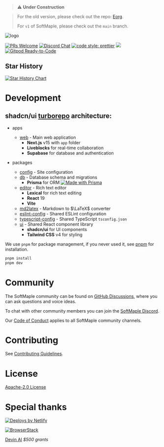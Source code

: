 > ⚠️ **Under Construction**

> For the old version, please check out the repo: [Eorg](https://github.com/zhyd1997/Eorg).
>
> For `v1` of SoftMaple, please check out the `main` branch.

![logo](https://ik.imagekit.io/1winv85cn8g/SoftMaple/logo.png)

<p>
  <a href=".github/CONTRIBUTING.md#pull-requests"><img src="https://img.shields.io/badge/PRs-welcome-brightgreen.svg" alt="PRs Welcome"></a>
  <a href="https://discord.gg/Xzje2VAcdf"><img src="https://img.shields.io/discord/922309919158456330.svg" alt="Discord Chat" /></a>
  <a href= "https://github.com/prettier/prettier"><img alt="code style: prettier" src="https://img.shields.io/badge/code_style-prettier-ff69b4.svg"></a>
  <a href="#license"><img src="https://img.shields.io/github/license/softmaple/softmaple.svg"></a>
  <a href="https://gitpod.io/#https://github.com/softmaple/softmaple"><img src="https://img.shields.io/badge/Gitpod-Ready--to--Code-blue?logo=gitpod" alt="Gitpod Ready-to-Code"/></a>
</p>

## Star History

<a href="https://star-history.com/#softmaple/softmaple&Date">
 <picture>
   <source media="(prefers-color-scheme: dark)" srcset="https://api.star-history.com/svg?repos=softmaple/softmaple&type=Date&theme=dark" />
   <source media="(prefers-color-scheme: light)" srcset="https://api.star-history.com/svg?repos=softmaple/softmaple&type=Date" />
   <img alt="Star History Chart" src="https://api.star-history.com/svg?repos=softmaple/softmaple&type=Date" />
 </picture>
</a>

# Development

## shadcn/ui [turborepo](https://turborepo.org/) architecture:

- apps
    - [web](apps/web) - Main web application
      - **Next.js** v15 with `app` folder
      - **Liveblocks** for real-time collaboration
      - **Supabase** for database and authentication

- packages
    - [config](packages/config) - Site configuration
    - [db](packages/db) - Database schema and migrations
      - **Prisma** for ORM [![Made with Prisma](https://made-with.prisma.io/dark.svg)](https://prisma.io)
    - [editor](packages/editor) - Rich text editor
      - **Lexical** for rich text editing
      - **React** 19
      - **Vite**
    - [md2latex](packages/md2latex) - Markdown to $\LaTeX$ converter
    - [eslint-config](packages/eslint-config) - Shared ESLint configuration
    - [typescript-config](packages/typescript-config) - Shared TypeScript `tsconfig.json`
    - [ui](packages/ui) - Shared React component library
      - **shadcn/ui** for UI components
      - **Tailwind CSS** v4 for styling

We use `pnpm` for package management, if you never used it, see [pnpm](https://pnpm.io/installation) for installation.

```bash
pnpm install
pnpm dev
```

# Community
The SoftMaple community can be found on [GitHub Discussions](https://github.com/softmaple/softmaple/discussions), where you can ask questions and voice ideas.

To chat with other community members you can join the [SoftMaple Discord](https://discord.gg/Xzje2VAcdf).

Our [Code of Conduct](.github/CODE_OF_CONDUCT.md) applies to all SoftMaple community channels.

# Contributing

See [Contributing Guidelines](.github/CONTRIBUTING.md).

# License

[Apache-2.0 License](LICENSE)

# Special thanks

[![Deploys by Netlify](https://www.netlify.com/v3/img/components/netlify-color-accent.svg)](https://www.netlify.com?utm_source=SoftMaple&utm_campaign=oss)

[![BrowserStack](https://d2ogrdw2mh0rsl.cloudfront.net/production/images/static/header/header-logo.svg)](https://www.browserstack.com/)

[Devin AI](https://devin.ai/) _$500 grants_

